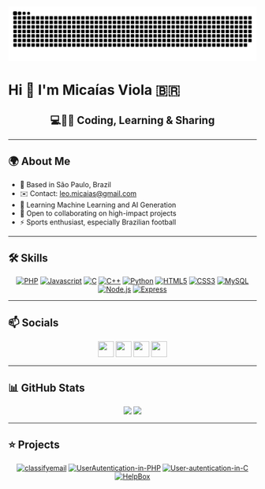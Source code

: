 <!-- 🐍 GitHub Contribution Snake no topo centralizado -->
<div align="center">
  <picture>
    <source media="(prefers-color-scheme: dark)" srcset="https://github.com/micaiasviola/micaiasviola/raw/main/dist/github-contribution-grid-snake-dark.svg" />
    <source media="(prefers-color-scheme: light)" srcset="https://github.com/micaiasviola/micaiasviola/raw/main/dist/github-contribution-grid-snake.svg" />
    <img alt="GitHub Contribution Snake" src="https://github.com/micaiasviola/micaiasviola/raw/main/dist/github-contribution-grid-snake.svg" />
  </picture>
</div>

# Hi 👋 I'm Micaías Viola 🇧🇷

<div align="center">
  <h2>💻👨‍💻 Coding, Learning & Sharing</h2>
</div>

---

## 🌍 About Me
- 📍 Based in São Paulo, Brazil  
- ✉️ Contact: [leo.micaias@gmail.com](mailto:leo.micaias@gmail.com)  
- 🧠 Learning Machine Learning and AI Generation  
- 🤝 Open to collaborating on high-impact projects  
- ⚡ Sports enthusiast, especially Brazilian football  

---

## 🛠 Skills

<div align="center">
<a href="https://www.php.net/" target="_blank" rel="noreferrer"><img src="https://raw.githubusercontent.com/danielcranney/readme-generator/main/public/icons/skills/php-colored.svg" width="36" height="36" alt="PHP" /></a>
<a href="https://developer.mozilla.org/en-US/docs/Web/JavaScript" target="_blank" rel="noreferrer"><img src="https://raw.githubusercontent.com/danielcranney/readme-generator/main/public/icons/skills/javascript-colored.svg" width="36" height="36" alt="Javascript" /></a>
<a href="https://docs.microsoft.com/en-us/cpp/?view=msvc-170" target="_blank" rel="noreferrer"><img src="https://raw.githubusercontent.com/danielcranney/readme-generator/main/public/icons/skills/c-colored.svg" width="36" height="36" alt="C" /></a>
<a href="https://docs.microsoft.com/en-us/cpp/?view=msvc-170" target="_blank" rel="noreferrer"><img src="https://raw.githubusercontent.com/danielcranney/readme-generator/main/public/icons/skills/cplusplus-colored.svg" width="36" height="36" alt="C++" /></a>
<a href="https://www.python.org/" target="_blank" rel="noreferrer"><img src="https://raw.githubusercontent.com/danielcranney/readme-generator/main/public/icons/skills/python-colored.svg" width="36" height="36" alt="Python" /></a>
<a href="https://developer.mozilla.org/en-US/docs/Glossary/HTML5" target="_blank" rel="noreferrer"><img src="https://raw.githubusercontent.com/danielcranney/readme-generator/main/public/icons/skills/html5-colored.svg" width="36" height="36" alt="HTML5" /></a>
<a href="https://www.w3schools.com/cssref" target="_blank" rel="noreferrer"><img src="https://raw.githubusercontent.com/danielcranney/readme-generator/main/public/icons/skills/css3-colored.svg" width="36" height="36" alt="CSS3" /></a>
<a href="https://mysql.com/" target="_blank" rel="noreferrer"><img src="https://raw.githubusercontent.com/danielcranney/readme-generator/main/public/icons/skills/mysql-colored.svg" width="36" height="36" alt="MySQL" /></a>
<a href="https://nodejs.org/" target="_blank" rel="noreferrer"><img src="https://raw.githubusercontent.com/danielcranney/readme-generator/main/public/icons/skills/nodejs-colored.svg" width="36" height="36" alt="Node.js" /></a>
<a href="https://expressjs.com/" target="_blank" rel="noreferrer"><img src="https://raw.githubusercontent.com/danielcranney/readme-generator/main/public/icons/skills/express-colored.svg" width="36" height="36" alt="Express" /></a>
</div>

---

## 📫 Socials

<div align="center">
<a href="https://discord.com/users/355140955168440330" target="_blank" rel="noreferrer"><img src="https://raw.githubusercontent.com/danielcranney/readme-generator/main/public/icons/socials/discord.svg" width="32" height="32" /></a>
<a href="https://github.com/micaiasviola" target="_blank" rel="noreferrer"><img src="https://www.svgrepo.com/show/440961/github.svg" width="32" height="32" /></a>
<a href="https://www.linkedin.com/in/micaias-viola-12857920a" target="_blank" rel="noreferrer"><img src="https://raw.githubusercontent.com/danielcranney/readme-generator/main/public/icons/socials/linkedin.svg" width="32" height="32" /></a>
<a href="https://www.instagram.com/mike_sktr" target="_blank" rel="noreferrer"><img src="https://raw.githubusercontent.com/danielcranney/readme-generator/main/public/icons/socials/instagram.svg" width="32" height="32" /></a>
</div>

---

## 📊 GitHub Stats

<div align="center">
  <img src="https://github-readme-stats.vercel.app/api?username=micaiasviola&show_icons=true&theme=tokyonight&card_width=300&line_height=59" />
  <img src="https://github-readme-stats.vercel.app/api/top-langs/?username=micaiasviola&layout=donut-vertical&langs_count=20&theme=tokyonight&card_width=300&line_height=40" />
</div>

---

## ⭐ Projects

<div align="center">

[![classifyemail](https://github-readme-stats.vercel.app/api/pin/?username=micaiasviola&repo=classifyemail&theme=tokyonight)](https://github.com/micaiasviola/classifyemail)
[![UserAutentication-in-PHP](https://github-readme-stats.vercel.app/api/pin/?username=micaiasviola&repo=UserAutentication-in-PHP&theme=tokyonight)](https://github.com/micaiasviola/UserAutentication-in-PHP)
[![User-autentication-in-C](https://github-readme-stats.vercel.app/api/pin/?username=micaiasviola&repo=User-autentication-in-C&theme=tokyonight)](https://github.com/micaiasviola/User-autentication-in-C)
[![HelpBox](https://github-readme-stats.vercel.app/api/pin/?username=micaiasviola&repo=HelpBox&theme=tokyonight)](https://github.com/micaiasviola/HelpBox)

</div>
